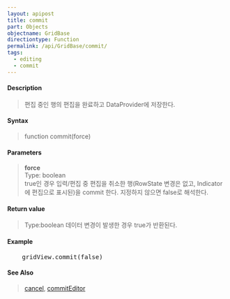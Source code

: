 ```yaml
---
layout: apipost
title: commit
part: Objects
objectname: GridBase
directiontype: Function
permalink: /api/GridBase/commit/
tags:
  - editing
  - commit
---
```



#### Description

> 편집 중인 행의 편집을 완료하고 DataProvider에 저장한다.  

#### Syntax

> function commit(force)  

#### Parameters

> **force**  
> Type: boolean  
> true인 경우 입력/편집 중 편집을 취소한 행(RowState 변경은 없고, Indicator에 편집으로 표시된)을 commit 한다. 지정하지 않으면 false로 해석한다.  

#### Return value

> Type:boolean
> 데이터 변경이 발생한 경우 true가 반환된다. 

#### Example

<pre class="prettyprint">
    gridView.commit(false)
</pre>

#### See Also
> [cancel](/api/GridBase/cancel), [commitEditor](/api/GridBase/commitEditor)  